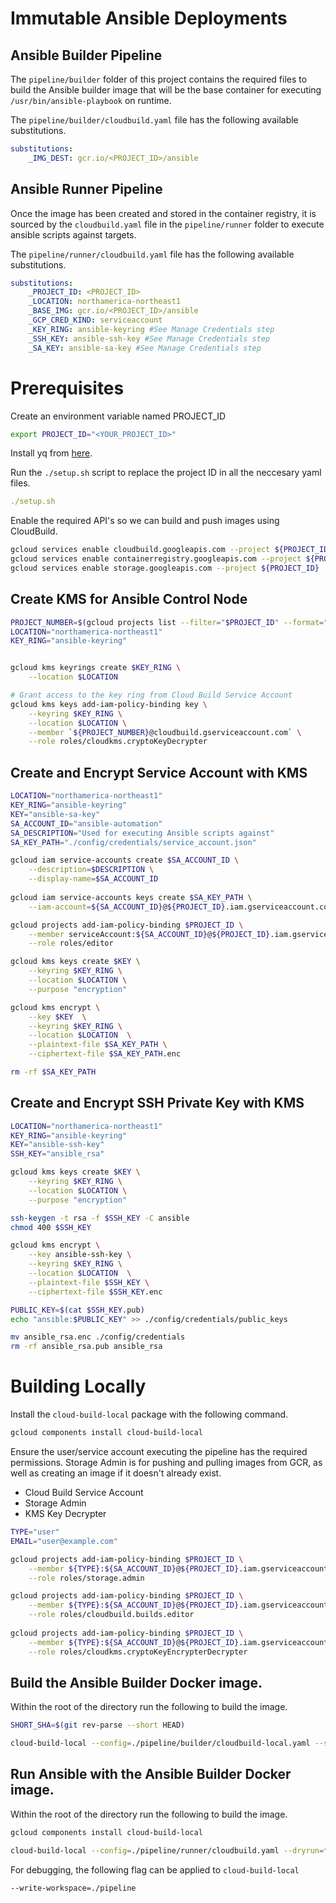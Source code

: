 # Immutable Ansible Deployments

## Ansible Builder Pipeline

The `pipeline/builder` folder of this project contains the required files to build the Ansible builder image that will be the base container for executing `/usr/bin/ansible-playbook` on runtime.

The `pipeline/builder/cloudbuild.yaml` file has the following available substitutions.

```yaml
substitutions:
    _IMG_DEST: gcr.io/<PROJECT_ID>/ansible
```

## Ansible Runner Pipeline
Once the image has been created and stored in the container registry, it is sourced by the `cloudbuild.yaml` file in the `pipeline/runner` folder to execute ansible scripts against targets.

The `pipeline/runner/cloudbuild.yaml` file has the following available substitutions.

```yaml
substitutions:
    _PROJECT_ID: <PROJECT_ID>
    _LOCATION: northamerica-northeast1
    _BASE_IMG: gcr.io/<PROJECT_ID>/ansible
    _GCP_CRED_KIND: serviceaccount
    _KEY_RING: ansible-keyring #See Manage Credentials step
    _SSH_KEY: ansible-ssh-key #See Manage Credentials step
    _SA_KEY: ansible-sa-key #See Manage Credentials step
```

# Prerequisites

Create an environment variable named PROJECT_ID
```sh
export PROJECT_ID="<YOUR_PROJECT_ID>"
```

Install yq from [here](https://mikefarah.gitbook.io/yq/).

Run the `./setup.sh` script to replace the project ID in all the neccesary yaml files.

```yaml
./setup.sh
```

Enable the required API's so we can build and push images using CloudBuild.

```sh
gcloud services enable cloudbuild.googleapis.com --project ${PROJECT_ID}
gcloud services enable containerregistry.googleapis.com --project ${PROJECT_ID}
gcloud services enable storage.googleapis.com --project ${PROJECT_ID}
```

## Create KMS for Ansible Control Node

```sh
PROJECT_NUMBER=$(gcloud projects list --filter="$PROJECT_ID" --format="value(PROJECT_NUMBER)")
LOCATION="northamerica-northeast1"
KEY_RING="ansible-keyring"


gcloud kms keyrings create $KEY_RING \
    --location $LOCATION

# Grant access to the key ring from Cloud Build Service Account
gcloud kms keys add-iam-policy-binding key \
    --keyring $KEY_RING \
    --location $LOCATION \
    --member `${PROJECT_NUMBER}@cloudbuild.gserviceaccount.com` \
    --role roles/cloudkms.cryptoKeyDecrypter
```

## Create and Encrypt Service Account with KMS

```sh
LOCATION="northamerica-northeast1"
KEY_RING="ansible-keyring"
KEY="ansible-sa-key"
SA_ACCOUNT_ID="ansible-automation"
SA_DESCRIPTION="Used for executing Ansible scripts against"
SA_KEY_PATH="./config/credentials/service_account.json"

gcloud iam service-accounts create $SA_ACCOUNT_ID \
    --description=$DESCRIPTION \
    --display-name=$SA_ACCOUNT_ID
    
gcloud iam service-accounts keys create $SA_KEY_PATH \
    --iam-account=${SA_ACCOUNT_ID}@${PROJECT_ID}.iam.gserviceaccount.com

gcloud projects add-iam-policy-binding $PROJECT_ID \
    --member serviceAccount:${SA_ACCOUNT_ID}@${PROJECT_ID}.iam.gserviceaccount.com \
    --role roles/editor

gcloud kms keys create $KEY \
    --keyring $KEY_RING \
    --location $LOCATION \
    --purpose "encryption"

gcloud kms encrypt \
    --key $KEY  \
    --keyring $KEY_RING \
    --location $LOCATION  \
    --plaintext-file $SA_KEY_PATH \
    --ciphertext-file $SA_KEY_PATH.enc

rm -rf $SA_KEY_PATH
```

## Create and Encrypt SSH Private Key with KMS

```sh
LOCATION="northamerica-northeast1"
KEY_RING="ansible-keyring"
KEY="ansible-ssh-key"
SSH_KEY="ansible_rsa"

gcloud kms keys create $KEY \
    --keyring $KEY_RING \
    --location $LOCATION \
    --purpose "encryption"

ssh-keygen -t rsa -f $SSH_KEY -C ansible
chmod 400 $SSH_KEY

gcloud kms encrypt \
    --key ansible-ssh-key \
    --keyring $KEY_RING \
    --location $LOCATION  \
    --plaintext-file $SSH_KEY \
    --ciphertext-file $SSH_KEY.enc

PUBLIC_KEY=$(cat $SSH_KEY.pub)
echo "ansible:$PUBLIC_KEY" >> ./config/credentials/public_keys

mv ansible_rsa.enc ./config/credentials 
rm -rf ansible_rsa.pub ansible_rsa
```
# Building Locally

Install the `cloud-build-local` package with the following command.

```sh
gcloud components install cloud-build-local
```

Ensure the user/service account executing the pipeline has the required permissions. Storage Admin is for pushing and pulling images from GCR, as well as creating an image if it doesn't already exist.

  - Cloud Build Service Account
  - Storage Admin
  - KMS Key Decrypter

```sh
TYPE="user"
EMAIL="user@example.com"

gcloud projects add-iam-policy-binding $PROJECT_ID \
    --member ${TYPE}:${SA_ACCOUNT_ID}@${PROJECT_ID}.iam.gserviceaccount.com \
    --role roles/storage.admin

gcloud projects add-iam-policy-binding $PROJECT_ID \
    --member ${TYPE}:${SA_ACCOUNT_ID}@${PROJECT_ID}.iam.gserviceaccount.com \
    --role roles/cloudbuild.builds.editor  
    
gcloud projects add-iam-policy-binding $PROJECT_ID \
    --member ${TYPE}:${SA_ACCOUNT_ID}@${PROJECT_ID}.iam.gserviceaccount.com \
    --role roles/cloudkms.cryptoKeyEncrypterDecrypter
```

## Build the Ansible Builder Docker image.

Within the root of the directory run the following to build the image.

```sh
SHORT_SHA=$(git rev-parse --short HEAD)

cloud-build-local --config=./pipeline/builder/cloudbuild-local.yaml --substitutions _SHORT_SHA=$SHORT_SHA --dryrun=false --push .
```

## Run Ansible with the Ansible Builder Docker image.

Within the root of the directory run the following to build the image.

```sh
gcloud components install cloud-build-local

cloud-build-local --config=./pipeline/runner/cloudbuild.yaml --dryrun=false .
```

For debugging, the following flag can be applied to `cloud-build-local`

```sh
--write-workspace=./pipeline
```
